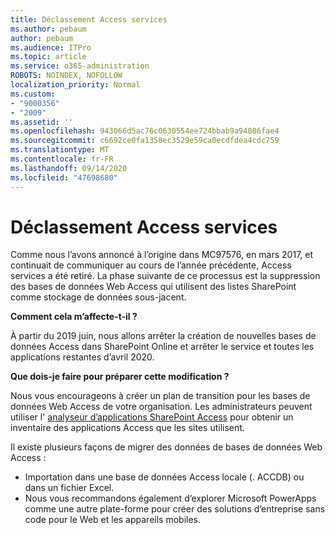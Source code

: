 ```yaml
---
title: Déclassement Access services
ms.author: pebaum
author: pebaum
ms.audience: ITPro
ms.topic: article
ms.service: o365-administration
ROBOTS: NOINDEX, NOFOLLOW
localization_priority: Normal
ms.custom:
- "9000356"
- "2009"
ms.assetid: ''
ms.openlocfilehash: 943066d5ac76c0630554ee724bbab9a94086fae4
ms.sourcegitcommit: c6692ce0fa1358ec3529e59ca0ecdfdea4cdc759
ms.translationtype: MT
ms.contentlocale: fr-FR
ms.lasthandoff: 09/14/2020
ms.locfileid: "47698680"
---
```

# <a name="access-services-retirement"></a>Déclassement Access services

Comme nous l’avons annoncé à l’origine dans MC97576, en mars 2017, et continuait de communiquer au cours de l’année précédente, Access services a été retiré. La phase suivante de ce processus est la suppression des bases de données Web Access qui utilisent des listes SharePoint comme stockage de données sous-jacent.

**Comment cela m’affecte-t-il ?**

À partir du 2019 juin, nous allons arrêter la création de nouvelles bases de données Access dans SharePoint Online et arrêter le service et toutes les applications restantes d’avril 2020.

**Que dois-je faire pour préparer cette modification ?**

Nous vous encourageons à créer un plan de transition pour les bases de données Web Access de votre organisation. Les administrateurs peuvent utiliser l' [analyseur d’applications SharePoint Access](https://github.com/SharePoint/PnP-Tools/tree/master/Solutions/SharePoint.AccessApp.Scanner) pour obtenir un inventaire des applications Access que les sites utilisent.

Il existe plusieurs façons de migrer des données de bases de données Web Access :

- Importation dans une base de données Access locale (. ACCDB) ou dans un fichier Excel.
- Nous vous recommandons également d’explorer Microsoft PowerApps comme une autre plate-forme pour créer des solutions d’entreprise sans code pour le Web et les appareils mobiles.